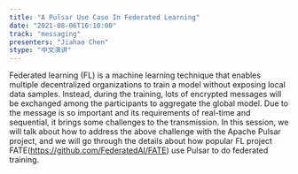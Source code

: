 ```yaml
---
title: "A Pulsar Use Case In Federated Learning"
date: "2021-08-06T16:10:00" 
track: "messaging"
presenters: "Jiahao Chen"
stype: "中文演讲"
---
```

Federated learning (FL) is a machine learning technique that enables multiple decentralized organizations to train a model without exposing local data samples. Instead, during the training, lots of encrypted messages will be exchanged among the participants to aggregate the global model. Due to the message is so important and its requirements of real-time and sequential, it brings some challenges to the transmission.
 In this session, we will talk about how to address the above challenge with the Apache Pulsar project, and we will go through the details about how popular FL project FATE(https://github.com/FederatedAI/FATE) use Pulsar to do federated training.